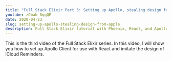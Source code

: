 ```yaml
---
title: "Full Stack Elixir Part 3: Setting up Apollo, stealing design from Apple"
youtube: zObab-8qqQE
date: 2020-04-23
slug: setting-up-apollo-stealing-design-from-apple
description: Full Stack Elixir tutorial with Phoenix, React, and Apollo Client. Installing Apollo and imitating iCloud Reminders.
---
```


This is the third video of the Full Stack Elixir series.
In this video, I will show you how to set up Apollo Client for use with React
and imitate the design of iCloud Reminders.
